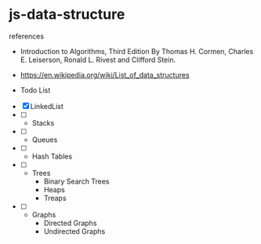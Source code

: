 # js-data-structure

references 
- Introduction to Algorithms, Third Edition By Thomas H. Cormen, Charles E. Leiserson, Ronald L. Rivest and Clifford Stein.
- https://en.wikipedia.org/wiki/List_of_data_structures

 - Todo List
 - [X] LinkedList
 - [ ] - Stacks
 - [ ] - Queues
 - [ ] - Hash Tables
 - [ ] - Trees
        - Binary Search Trees
        - Heaps 
        - Treaps
  - [ ] - Graphs
        - Directed Graphs
        - Undirected Graphs


